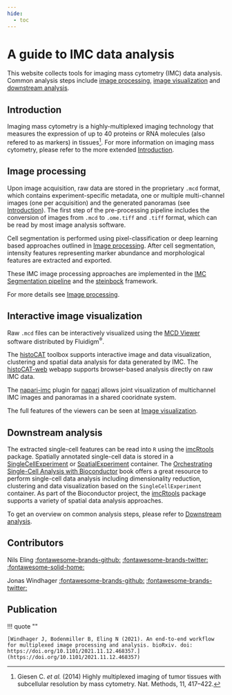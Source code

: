 ```yaml
---
hide:
  - toc
---
```


# A guide to IMC data analysis

This website collects tools for imaging mass cytometry (IMC) data analysis. 
Common analysis steps include [image processing](process.md), [image visualization](viewers.md) and [downstream analysis](analysis.md).

## Introduction

Imaging mass cytometry is a highly-multiplexed imaging technology that measures the expression of up to 40 proteins or RNA molecules (also refered to as markers) in tissues[^fn1].
For more information on imaging mass cytometry, please refer to the more extended [Introduction](intro.md).

## Image processing

Upon image acquisition, raw data are stored in the proprietary `.mcd` format, which contains experiment-specific metadata, one or multiple multi-channel images (one per acquisition) and the generated panoramas (see [Introduction](intro.md)).
The first step of the pre-processing pipeline includes the conversion of images from `.mcd` to `.ome.tiff` and `.tiff` format, which can be read by most image analysis software.

Cell segmentation is performed using pixel-classification or deep learning based approaches outlined in [Image processing](process.md). 
After cell segmentation, intensity features representing marker abundance and morphological features are extracted and exported. 

These IMC image processing approaches are implemented in the [IMC Segmentation pipeline](https://github.com/BodenmillerGroup/ImcSegmentationPipeline) and the [steinbock](https://github.com/BodenmillerGroup/steinbock) framework.

For more details see [Image processing](process.md).

## Interactive image visualization

Raw `.mcd` files can be interactively visualized using the [MCD Viewer](https://www.fluidigm.com/software) software distributed by Fluidigm<sup>&reg;</sup>.

The [histoCAT](https://bodenmillergroup.github.io/histoCAT/) toolbox supports interactive image and data visualization, clustering and spatial data analysis for data generated by IMC. 
The [histoCAT-web](https://github.com/BodenmillerGroup/histocat-web) webapp supports browser-based analysis directly on raw IMC data.

The [napari-imc](https://github.com/BodenmillerGroup/napari-imc) plugin for [napari](https://napari.org/) allows joint visualization of multichannel IMC images and panoramas in a shared cooridnate system.

The full features of the viewers can be seen at [Image visualization](viewers.md).

## Downstream analysis

The  extracted single-cell features can be read into `R` using the [imcRtools](https://bioconductor.org/packages/imcRtools) package. 
Spatially annotated single-cell data is stored in a [SingleCellExperiment](https://bioconductor.org/packages/SingleCellExperiment) or [SpatialExperiment](https://bioconductor.org/packages/SpatialExperiment) container.
The [Orchestrating Single-Cell Analysis with Bioconductor](https://bioconductor.org/books/release/OSCA/) book offers a great resource to perform single-cell data analysis including dimensionality reduction, clustering and data visualization based on the `SingleCellExperiment` container.
As part of the Bioconductor project, the [imcRtools](https://bioconductor.org/packages/imcRtools) package supports a variety of spatial data analysis approaches.

To get an overview on common analysis steps, please refer to [Downstream analysis](analysis.md).

## Contributors

Nils Eling [:fontawesome-brands-github:](https://github.com/nilseling) [:fontawesome-brands-twitter:](https://twitter.com/NilsEling) [:fontawesome-solid-home:](https://nilseling.github.io/)

Jonas Windhager [:fontawesome-brands-github:](https://github.com/jwindhager) [:fontawesome-brands-twitter:](https://twitter.com/JonasWindhager)

## Publication

!!! quote ""
    
    [Windhager J, Bodenmiller B, Eling N (2021). An end-to-end workflow for multiplexed image processing and analysis. bioRxiv. doi: https://doi.org/10.1101/2021.11.12.468357.](https://doi.org/10.1101/2021.11.12.468357)

[^fn1]: Giesen C. _et al._ (2014) Highly multiplexed imaging of tumor tissues with subcellular resolution by mass cytometry. Nat. Methods, 11, 417–422.